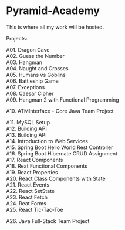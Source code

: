 # Pyramid-Academy
This is where all my work will be hosted. 

Projects:

A01. Dragon Cave\
A02. Guess the Number\
A03. Hangman\
A04. Naught and Crosses\
A05. Humans vs Goblins\
A06. Battleship Game\
A07. Exceptions\
A08. Caesar Cipher\
A09. Hangman 2 with Functional Programming

A10. ATMInterface - Core Java Team Project

A11. MySQL Setup\
A12. Building API\
A13. Building API\
A14. Introduction to Web Services\
A15. Spring Boot Hello World Rest Controller\
A16. Spring Boot Hibernate CRUD Assignment\
A17. React Components\
A18. Reat Functional Components\
A19. React Properties\
A20. React Class Components with State\
A21. React Events\
A22. React SetState\
A23. React Fetch\
A24. Reat Forms\
A25. React Tic-Tac-Toe

A26. Java Full-Stack Team Project

